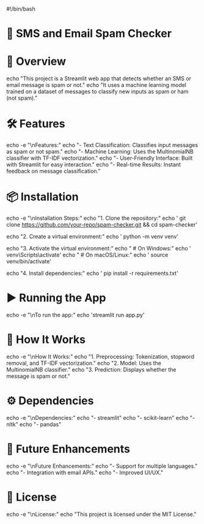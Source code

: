 #!/bin/bash

# 📧 SMS and Email Spam Checker

# 🚀 Overview
echo "This project is a Streamlit web app that detects whether an SMS or email message is spam or not."
echo "It uses a machine learning model trained on a dataset of messages to classify new inputs as spam or ham (not spam)."

# 🛠️ Features
echo -e "\nFeatures:"
echo "- Text Classification: Classifies input messages as spam or not spam."
echo "- Machine Learning: Uses the MultinomialNB classifier with TF-IDF vectorization."
echo "- User-Friendly Interface: Built with Streamlit for easy interaction."
echo "- Real-time Results: Instant feedback on message classification."

# 📦 Installation
echo -e "\nInstallation Steps:"
echo "1. Clone the repository:"
echo '   git clone https://github.com/your-repo/spam-checker.git && cd spam-checker'

echo "2. Create a virtual environment:"
echo '   python -m venv venv'

echo "3. Activate the virtual environment:"
echo "   # On Windows:"
echo '   venv\Scripts\activate'
echo "   # On macOS/Linux:"
echo '   source venv/bin/activate'

echo "4. Install dependencies:"
echo '   pip install -r requirements.txt'

# ▶️ Running the App
echo -e "\nTo run the app:"
echo 'streamlit run app.py'

# 🧠 How It Works
echo -e "\nHow It Works:"
echo "1. Preprocessing: Tokenization, stopword removal, and TF-IDF vectorization."
echo "2. Model: Uses the MultinomialNB classifier."
echo "3. Prediction: Displays whether the message is spam or not."

# ⚙️ Dependencies
echo -e "\nDependencies:"
echo "- streamlit"
echo "- scikit-learn"
echo "- nltk"
echo "- pandas"

# 🎯 Future Enhancements
echo -e "\nFuture Enhancements:"
echo "- Support for multiple languages."
echo "- Integration with email APIs."
echo "- Improved UI/UX."

# 📄 License
echo -e "\nLicense:"
echo "This project is licensed under the MIT License."

